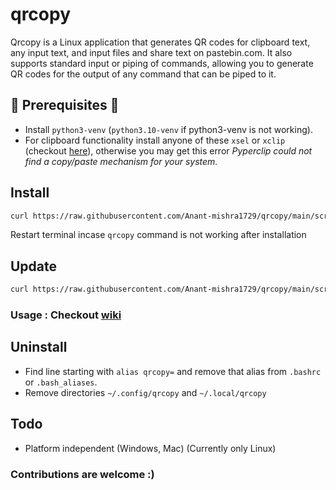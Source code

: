 # qrcopy
Qrcopy is a Linux application that generates QR codes for clipboard text, any input text, and input files and share text on pastebin.com.
It also supports standard input or piping of commands, allowing you to generate QR codes for the output of any command that can be piped to it.


## 🛑 Prerequisites 🛑

* Install `python3-venv` (`python3.10-venv` if python3-venv is not working).
* For clipboard functionality install anyone of these `xsel` or `xclip` (checkout [here](https://pyperclip.readthedocs.io/en/latest/index.html#not-implemented-error:~:text=after%205%20seconds.-,Not%20Implemented%20Error,-You%20may%20get)), otherwise you may get this error *Pyperclip could not find a copy/paste mechanism for your system.*

## Install

```bash
curl https://raw.githubusercontent.com/Anant-mishra1729/qrcopy/main/scripts/install.sh | bash
```
Restart terminal incase ```qrcopy``` command is not working after installation

## Update
```bash
curl https://raw.githubusercontent.com/Anant-mishra1729/qrcopy/main/scripts/update.sh | bash
```

### Usage : Checkout [wiki](https://github.com/Anant-mishra1729/qrcopy/wiki)


## Uninstall
* Find line starting with `alias qrcopy=` and remove that alias from `.bashrc` or `.bash_aliases`.
* Remove directories `~/.config/qrcopy` and `~/.local/qrcopy`

## Todo
* Platform independent (Windows, Mac) (Currently only Linux)
### Contributions are welcome :)
